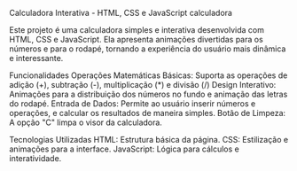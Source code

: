 Calculadora Interativa - HTML, CSS e JavaScript calculadora

Este projeto é uma calculadora simples e interativa desenvolvida com HTML, CSS e JavaScript. Ela apresenta animações divertidas para os números e para o rodapé,
tornando a experiência do usuário mais dinâmica e interessante.

 Funcionalidades
Operações Matemáticas Básicas: Suporta as operações de adição (+), subtração (-), multiplicação (*) e divisão (/)
Design Interativo: Animações para a distribuição dos números no fundo e animação das letras do rodapé.
Entrada de Dados: Permite ao usuário inserir números e operações, e calcular os resultados de maneira simples.
Botão de Limpeza: A opção "C" limpa o visor da calculadora.

Tecnologias Utilizadas
HTML: Estrutura básica da página.
CSS: Estilização e animações para a interface.
JavaScript: Lógica para cálculos e interatividade.
